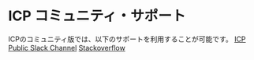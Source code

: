 # ICP コミュニティ・サポート

ICPのコミュニティ版では、以下のサポートを利用することが可能です。
[ICP Public Slack Channel](https://slack-invite-ibm-cloud-tech.mybluemix.net/?cm_mc_uid=67869906641315308021413&cm_mc_sid_50200000=12357891531150267364)
[Stackoverflow](https://stackoverflow.com/questions/tagged/ibm-cloud-private)
